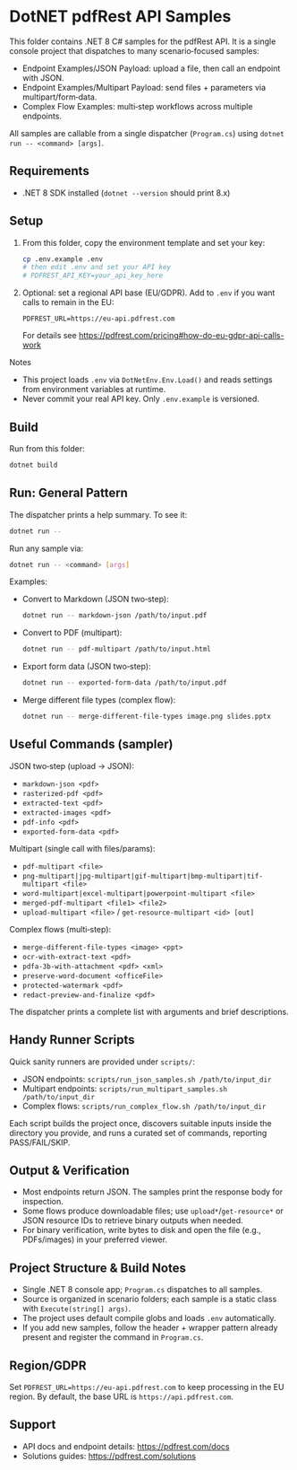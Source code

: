# DotNET pdfRest API Samples

This folder contains .NET 8 C# samples for the pdfRest API. It is a single console project that dispatches to many scenario‑focused samples:

- Endpoint Examples/JSON Payload: upload a file, then call an endpoint with JSON.
- Endpoint Examples/Multipart Payload: send files + parameters via multipart/form‑data.
- Complex Flow Examples: multi‑step workflows across multiple endpoints.

All samples are callable from a single dispatcher (`Program.cs`) using `dotnet run -- <command> [args]`.

## Requirements

- .NET 8 SDK installed (`dotnet --version` should print 8.x)

## Setup

1. From this folder, copy the environment template and set your key:

   ```bash
   cp .env.example .env
   # then edit .env and set your API key
   # PDFREST_API_KEY=your_api_key_here
   ```

2. Optional: set a regional API base (EU/GDPR). Add to `.env` if you want calls to remain in the EU:

   ```
   PDFREST_URL=https://eu-api.pdfrest.com
   ```

   For details see https://pdfrest.com/pricing#how-do-eu-gdpr-api-calls-work

Notes
- This project loads `.env` via `DotNetEnv.Env.Load()` and reads settings from environment variables at runtime.
- Never commit your real API key. Only `.env.example` is versioned.

## Build

Run from this folder:

```bash
dotnet build
```

## Run: General Pattern

The dispatcher prints a help summary. To see it:

```bash
dotnet run --
```

Run any sample via:

```bash
dotnet run -- <command> [args]
```

Examples:

- Convert to Markdown (JSON two‑step):
  ```bash
  dotnet run -- markdown-json /path/to/input.pdf
  ```
- Convert to PDF (multipart):
  ```bash
  dotnet run -- pdf-multipart /path/to/input.html
  ```
- Export form data (JSON two‑step):
  ```bash
  dotnet run -- exported-form-data /path/to/input.pdf
  ```
- Merge different file types (complex flow):
  ```bash
  dotnet run -- merge-different-file-types image.png slides.pptx
  ```

## Useful Commands (sampler)

JSON two‑step (upload → JSON):
- `markdown-json <pdf>`
- `rasterized-pdf <pdf>`
- `extracted-text <pdf>`
- `extracted-images <pdf>`
- `pdf-info <pdf>`
- `exported-form-data <pdf>`

Multipart (single call with files/params):
- `pdf-multipart <file>`
- `png-multipart|jpg-multipart|gif-multipart|bmp-multipart|tif-multipart <file>`
- `word-multipart|excel-multipart|powerpoint-multipart <file>`
- `merged-pdf-multipart <file1> <file2>`
- `upload-multipart <file>` / `get-resource-multipart <id> [out]`

Complex flows (multi‑step):
- `merge-different-file-types <image> <ppt>`
- `ocr-with-extract-text <pdf>`
- `pdfa-3b-with-attachment <pdf> <xml>`
- `preserve-word-document <officeFile>`
- `protected-watermark <pdf>`
- `redact-preview-and-finalize <pdf>`

The dispatcher prints a complete list with arguments and brief descriptions.

## Handy Runner Scripts

Quick sanity runners are provided under `scripts/`:

- JSON endpoints: `scripts/run_json_samples.sh /path/to/input_dir`
- Multipart endpoints: `scripts/run_multipart_samples.sh /path/to/input_dir`
- Complex flows: `scripts/run_complex_flow.sh /path/to/input_dir`

Each script builds the project once, discovers suitable inputs inside the directory you provide, and runs a curated set of commands, reporting PASS/FAIL/SKIP.

## Output & Verification

- Most endpoints return JSON. The samples print the response body for inspection.
- Some flows produce downloadable files; use `upload*`/`get-resource*` or JSON resource IDs to retrieve binary outputs when needed.
- For binary verification, write bytes to disk and open the file (e.g., PDFs/images) in your preferred viewer.

## Project Structure & Build Notes

- Single .NET 8 console app; `Program.cs` dispatches to all samples.
- Source is organized in scenario folders; each sample is a static class with `Execute(string[] args)`.
- The project uses default compile globs and loads `.env` automatically.
- If you add new samples, follow the header + wrapper pattern already present and register the command in `Program.cs`.

## Region/GDPR

Set `PDFREST_URL=https://eu-api.pdfrest.com` to keep processing in the EU region. By default, the base URL is `https://api.pdfrest.com`.

## Support

- API docs and endpoint details: https://pdfrest.com/docs
- Solutions guides: https://pdfrest.com/solutions
